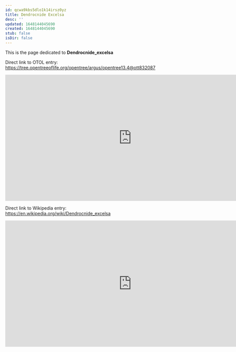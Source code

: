 ```yaml
---
id: qcwa9kbs5dlo1k14irsz0yz
title: Dendrocnide Excelsa
desc: ''
updated: 1648144045690
created: 1648144045690
stub: false
isDir: false
---
```

This is the page dedicated to **Dendrocnide_excelsa**


Direct link to OTOL entry: https://tree.opentreeoflife.org/opentree/argus/opentree13.4@ott832087



<html>
    <body>
    <iframe src="https://tree.opentreeoflife.org/opentree/argus/opentree13.4@ott832087"
    width="800" height="400" frameborder="0" allowfullscreen> </iframe>
    </body>
</html>
    


Direct link to Wikipedia entry: https://en.wikipedia.org/wiki/Dendrocnide_excelsa



<html>
    <body>
    <iframe src="https://en.wikipedia.org/wiki/Dendrocnide_excelsa"
    width="800" height="400" frameborder="0" allowfullscreen> </iframe>
    </body>
</html>
    
